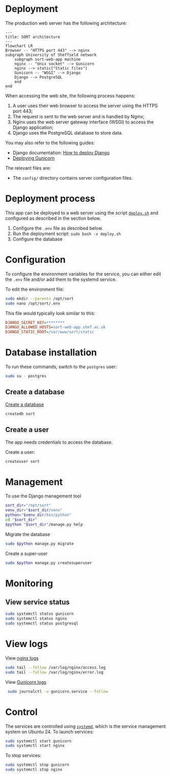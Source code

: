 # Deployment

The production web server has the following architecture:

```mermaid
---
title: SORT architecture
---
flowchart LR
Browser -- "HTTPS port 443" --> nginx
subgraph University of Sheffield network
    subgraph sort-web-app machine
    nginx -- "Unix socket" --> Gunicorn
    nginx --> static["Static files"]
    Gunicorn -- "WSGI" --> Django
    Django --> PostgreSQL
    end
end
```

When accessing the web site, the following process happens:

1. A user uses their web browser to access the server using the HTTPS port 443;
2. The request is sent to the web server and is handled by Nginx;
3. Nginx uses the web server gateway interface (WSGI) to access the Django application;
4. Django uses the PostgreSQL database to store data.

You may also refer to the following guides:

* Django documentation: [How to deploy Django](https://docs.djangoproject.com/en/5.1/howto/deployment/)
* [Deploying Gunicorn](https://docs.gunicorn.org/en/latest/deploy.html)

The relevant files are:

* The `config/` directory contains server configuration files.

# Deployment process

This app can be deployed to a web server using the script [`deploy.sh`](../deploy.sh) and configured as described in the section below.

1. Configure the `.env` file as described below.
2. Run the deployment script: `sudo bash -x deploy.sh`
3. Configure the database

# Configuration

To configure the environment variables for the service, you can either edit the `.env` file and/or add them to the systemd service.

To edit the environment file:

```bash
sudo mkdir --parents /opt/sort
sudo nano /opt/sort/.env
```

This file would typically look similar to this:

```ini
DJANGO_SECRET_KEY=********
DJANGO_ALLOWED_HOSTS=sort-web-app.shef.ac.uk
DJANGO_STATIC_ROOT=/var/www/sort/static
```

# Database installation

To run these commands, switch to the `postgres` user:

```bash
sudo su - postgres
```

## Create a database

[Create a database](https://www.postgresql.org/docs/16/tutorial-createdb.html)

```bash
createdb sort
```

## Create a user

The app needs credentials to access the database.

Create a user:

```bash
createuser sort
```

# Management

To use the Django management tool

```bash
sort_dir="/opt/sort"
venv_dir="$sort_dir/venv"
python="$venv_dir/bin/python"
cd "$sort_dir"
$python "$sort_dir"/manage.py help
```

Migrate the database

```bash
sudo $python manage.py migrate
```

Create a super-user

```bash
sudo $python manage.py createsuperuser
```



# Monitoring

## View service status

```bash
sudo systemctl status gunicorn
sudo systemctl status nginx
sudo systemctl status postgresql
```

# View logs

View [nginx logs](https://docs.nginx.com/nginx/admin-guide/monitoring/logging/)

```bash
sudo tail --follow /var/log/nginx/access.log
sudo tail --follow /var/log/nginx/error.log
```

View [Gunicorn logs](https://docs.gunicorn.org/en/stable/settings.html#logging)

```bash
 sudo journalctl -u gunicorn.service --follow
```

# Control

The services are controlled using [`systemd`](https://systemd.io/), which is the service management system on Ubuntu 24. To launch services:

```bash
sudo systemctl start gunicorn
sudo systemctl start nginx
```

To stop services:

```bash
sudo systemctl stop gunicorn
sudo systemctl stop nginx
```

